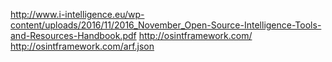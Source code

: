 http://www.i-intelligence.eu/wp-content/uploads/2016/11/2016_November_Open-Source-Intelligence-Tools-and-Resources-Handbook.pdf
http://osintframework.com/
http://osintframework.com/arf.json
